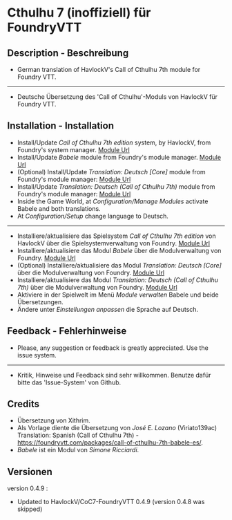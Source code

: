 # Cthulhu 7 (inoffiziell) für FoundryVTT

## Description - Beschreibung  

* German translation of HavlockV's Call of Cthulhu 7th module for Foundry VTT.
----
* Deutsche Übersetzung des 'Call of Cthulhu'-Moduls von HavlockV für Foundry VTT.

## Installation - Installation  

* Install/Update _Call of Cthulhu 7th edition_ system, by HavlockV, from Foundry's system manager.
[Module Url](https://foundryvtt.com/packages/CoC7/)
* Install/Update _Babele_ module from Foundry's module manager.
[Module Url](https://foundryvtt.com/packages/babele/)
* (Optional) Install/Update _Translation: Deutsch [Core]_ module from Foundry's module manager:
[Module Url](https://foundryvtt.com/packages/FoundryVTT-ES/)
* Install/Update _Translation: Deutsch (Call of Cthulhu 7th)_ module from Foundry's module manager:
[Module Url](https://foundryvtt.com/packages/call-of-cthulhu-7th-babele-de/)
* Inside the Game World, at _Configuration/Manage Modules_ activate Babele and both translations.
* At _Configuration/Setup_ change language to Deutsch.
----
* Installiere/aktualisiere das Spielsystem _Call of Cthulhu 7th edition_ von HavlockV über die Spielsystemverwaltung von Foundry.
[Module Url](https://foundryvtt.com/packages/CoC7/)
* Installiere/aktualisiere das Modul _Babele_ über die Modulverwaltung von Foundry.
[Module Url](https://foundryvtt.com/packages/babele/)
* (Optional) Installiere/aktualisiere das Modul _Translation: Deutsch [Core]_ über die Modulverwaltung von Foundry.
[Module Url](https://foundryvtt.com/packages/FoundryVTT-ES/)
* Installiere/aktualisiere das Modul _Translation: Deutsch (Call of Cthulhu 7th)_ über die Modulverwaltung von Foundry.
[Module Url](https://foundryvtt.com/packages/call-of-cthulhu-7th-babele-de/)
* Aktiviere in der Spielwelt im Menü _Module verwalten_ Babele und beide Übersetzungen.
* Ändere unter _Einstellungen anpassen_ die Sprache auf Deutsch.

## Feedback - Fehlerhinweise

* Please, any suggestion or feedback is greatly appreciated. Use the issue system.
----
* Kritik, Hinweise und Feedback sind sehr willkommen. Benutze dafür bitte das 'Issue-System' von Github.

## Credits  

* Übersetzung von Xithrim.
* Als Vorlage diente die Übersetzung von *José E. Lozano* (Viriato139ac) Translation: Spanish (Call of Cthulhu 7th) - https://foundryvtt.com/packages/call-of-cthulhu-7th-babele-es/.
* *Babele* ist ein Modul von *Simone Ricciardi*.

## Versionen

version 0.4.9 :

* Updated to HavlockV/CoC7-FoundryVTT 0.4.9 (version 0.4.8 was skipped)

